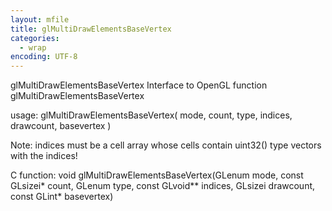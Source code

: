 ```yaml
---
layout: mfile
title: glMultiDrawElementsBaseVertex
categories:
  - wrap
encoding: UTF-8
---
```


glMultiDrawElementsBaseVertex  Interface to OpenGL function glMultiDrawElementsBaseVertex

usage:  glMultiDrawElementsBaseVertex( mode, count, type, indices, drawcount, basevertex )

Note: indices must be a cell array whose cells contain uint32() type
vectors with the indices!

C function:  void glMultiDrawElementsBaseVertex(GLenum mode, const GLsizei\* count, GLenum type, const GLvoid\*\* indices, GLsizei drawcount, const GLint\* basevertex)
